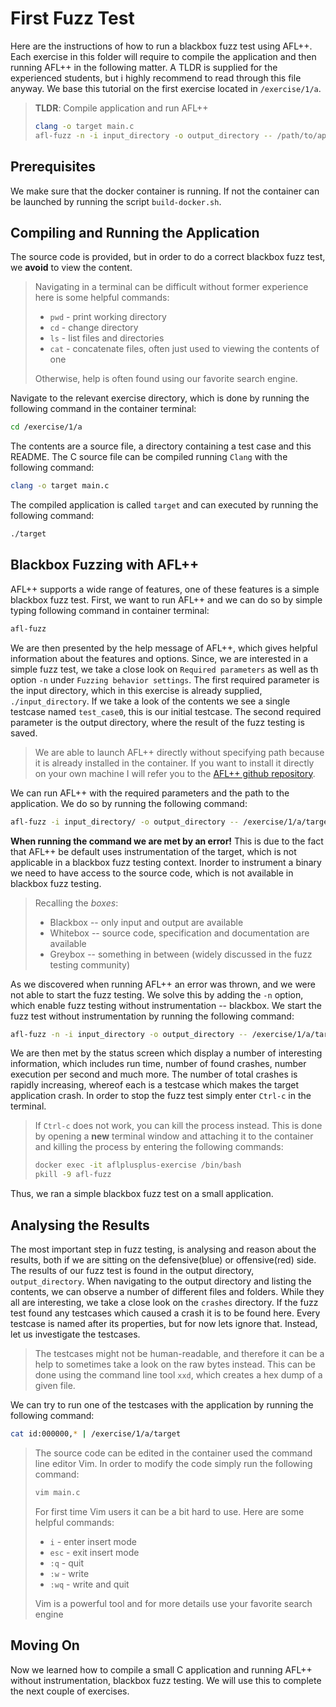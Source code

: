 # First Fuzz Test
Here are the instructions of how to run a blackbox fuzz test using AFL++. Each exercise in this folder will require to compile the application and then running AFL++ in the following matter. A TLDR is supplied for the experienced students, but i highly recommend to read through this file anyway. We base this tutorial on the first exercise located in `/exercise/1/a`.

> **TLDR**: Compile application and run AFL++
>```bash
>clang -o target main.c
>afl-fuzz -n -i input_directory -o output_directory -- /path/to/application
>```

## Prerequisites
We make sure that the docker container is running. If not the container can be launched by running the script `build-docker.sh`.

## Compiling and Running the Application
The source code is provided, but in order to do a correct blackbox fuzz test, we **avoid** to view the content.
> Navigating in a terminal can be difficult without former experience here is some helpful commands:
> - `pwd` - print working directory
> - `cd` - change directory
> - `ls` - list files and directories
> - `cat` - concatenate files, often just used to viewing the contents of one
>
> Otherwise, help is often found using our favorite search engine.

Navigate to the relevant exercise directory, which is done by running the following command in the container terminal:
```bash
cd /exercise/1/a
```
The contents are a source file, a directory containing a test case and this README. The C source file can be compiled running `Clang` with the following command:
```bash
clang -o target main.c
```

The compiled application is called `target` and can executed by running the following command:
```bash
./target
```

## Blackbox Fuzzing with AFL++
AFL++ supports a wide range of features, one of these features is a simple blackbox fuzz test. First, we want to run AFL++ and we can do so by simple typing following command in container terminal:
```bash
afl-fuzz
```
We are then presented by the help message of AFL++, which gives helpful information about the features and options. Since, we are interested in a simple fuzz test, we take a close look on `Required parameters` as well as th option `-n` under `Fuzzing behavior settings`. The first required parameter is the input directory, which in this exercise is already supplied, `./input_directory`. If we take a look of the contents we see a single testcase named `test_case0`, this is our initial testcase. The second required parameter is the output directory, where the result of the fuzz testing is saved.

>We are able to launch AFL++ directly without specifying path because it is already installed in the container. If you want to install it directly on your own machine I will refer you to the [AFL++ github repository](https://github.com/AFLplusplus/AFLplusplus).

We can run AFL++ with the required parameters and the path to the application. We do so by running the following command:
```bash
afl-fuzz -i input_directory/ -o output_directory -- /exercise/1/a/target
```
**When running the command we are met by an error!** This is due to the fact that AFL++ be default uses instrumentation of the target, which is not applicable in a blackbox fuzz testing context. Inorder to instrument a binary we need to have access to the source code, which is not available in blackbox fuzz testing.
> Recalling the *boxes*:
> - Blackbox -- only input and output are available
> - Whitebox -- source code, specification and documentation are available
> - Greybox -- something in between (widely discussed in the fuzz testing community)

As we discovered when running AFL++ an error was thrown, and we were not able to start the fuzz testing. We solve this by adding the `-n` option, which enable fuzz testing without instrumentation -- blackbox. We start the fuzz test without instrumentation by running the following command:
```bash
afl-fuzz -n -i input_directory -o output_directory -- /exercise/1/a/target
```
We are then met by the status screen which display a number of interesting information, which includes run time, number of found crashes, number execution per second and much more. The number of total crashes is rapidly increasing, whereof each is a testcase which makes the target application crash. In order to stop the fuzz test simply enter `Ctrl-c` in the terminal.
> If `Ctrl-c` does not work, you can kill the process instead. This is done by opening a **new** terminal window and attaching it to the container and killing the process by entering the following commands:
>```bash
>docker exec -it aflplusplus-exercise /bin/bash
>pkill -9 afl-fuzz
>```
Thus, we ran a simple blackbox fuzz test on a small application.

## Analysing the Results
The most important step in fuzz testing, is analysing and reason about the results, both if we are sitting on the defensive(blue) or offensive(red) side. The results of our fuzz test is found in the output directory, `output_directory`. When navigating to the output directory and listing the contents, we can observe a number of different files and folders. While they all are interesting, we take a close look on the `crashes` directory. If the fuzz test found any testcases which caused a crash it is to be found here. Every testcase is named after its properties, but for now lets ignore that. Instead, let us investigate the testcases.
> The testcases might not be human-readable, and therefore it can be a help to sometimes take a look on the raw bytes instead. This can be done using the command line tool `xxd`, which creates a hex dump of a given file.

We can try to run one of the testcases with the application by running the following command:
```bash
cat id:000000,* | /exercise/1/a/target
```
> The source code can be edited in the container used the command line editor Vim. In order to modify the code simply run the following command:
> ```bash
> vim main.c
> ```
> For first time Vim users it can be a bit hard to use. Here are some helpful commands:
> - `i` - enter insert mode
> - `esc` - exit insert mode
> - `:q` - quit
> - `:w` - write
> - `:wq` - write and quit
>
> Vim is a powerful tool and for more details use your favorite search engine


## Moving On
Now we learned how to compile a small C application and running AFL++ without instrumentation, blackbox fuzz testing. We will use this to complete the next couple of exercises.